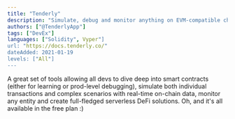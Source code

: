 ```yaml
---
title: "Tenderly"
description: "Simulate, debug and monitor anything on EVM-compatible chains"
authors: ["@TenderlyApp"]
tags: ["DevEx"]
languages: ["Solidity", Vyper"]
url: "https://docs.tenderly.co/"
dateAdded: 2021-01-19
levels: ["All"]
---
```


A great set of tools allowing all devs to dive deep into smart contracts (either for learning or prod-level debugging), simulate both individual transactions and complex scenarios with real-time on-chain data, monitor any entity and create full-fledged serverless DeFi solutions. Oh, and it's all available in the free plan :)
